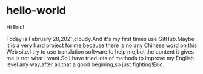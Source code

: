 # hello-world
Hi Eric!

Today is February 28,2021,cloudy.And it's my first times use GitHub.Maybe 
it is a very hard project for me,because there is no any Chinese word on this Web site.I try to use translation software to help me,but the content it gives me is not what I want.So I have tried lots of methods to improve my English level.any way,after all,that a good begining,so just fighting!Eric.
